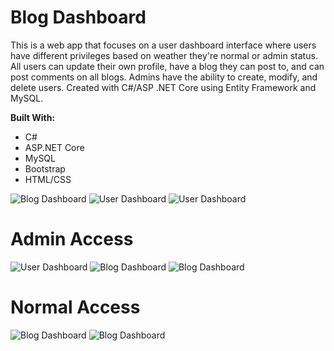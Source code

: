 # Blog Dashboard

This is a web app that focuses on a user dashboard interface where users have different privileges based on weather they're normal or admin status. All users can update their own profile, have a blog they can post to, and can post comments on all blogs. Admins have the ability to create, modify, and delete users. Created with C#/ASP .NET Core using Entity Framework and MySQL.

__Built With:__ 
  * C#
  * ASP.NET Core
  * MySQL
  * Bootstrap
  * HTML/CSS

![Blog Dashboard](https://github.com/Ziyal/BlogDashboard/blob/master/screenshots/userdashboard1.png "User Dashboard")
![User Dashboard](https://github.com/Ziyal/BlogDashboard/blob/master/screenshots/userdashboard2.png "User Dashboard")
![User Dashboard](https://github.com/Ziyal/BlogDashboard/blob/master/screenshots/userdashboard3.png "User Dashboard")

# Admin Access
![User Dashboard](https://github.com/Ziyal/BlogDashboard/blob/master/screenshots/userdashboardA1.png "User Dashboard")
![Blog Dashboard](https://github.com/Ziyal/BlogDashboard/blob/master/screenshots/userdashboardA2.png "Blog Dashboard")
![Blog Dashboard](https://github.com/Ziyal/BlogDashboard/blob/master/screenshots/userdashboardA3.png "Blog Dashboard")

# Normal Access
![Blog Dashboard](https://github.com/Ziyal/BlogDashboard/blob/master/screenshots/userdashboardN1.png "Blog Dashboard")
![Blog Dashboard](https://github.com/Ziyal/BlogDashboard/blob/master/screenshots/userdashboardN2.png "Blog Dashboard")